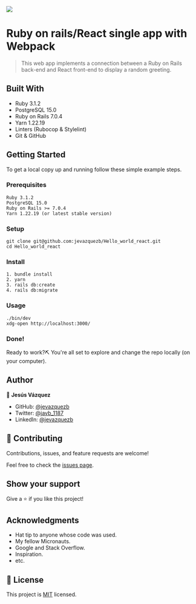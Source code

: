 ![](https://img.shields.io/badge/Microverse-blueviolet)

# Ruby on rails/React single app with Webpack

> This web app implements a connection between a Ruby on Rails back-end and React front-end to display a random greeting.

## Built With

- Ruby 3.1.2
- PostgreSQL 15.0
- Ruby on Rails 7.0.4
- Yarn 1.22.19
- Linters (Rubocop & Stylelint)
- Git & GitHub

## Getting Started

To get a local copy up and running follow these simple example steps.

### Prerequisites

    Ruby 3.1.2
    PostgreSQL 15.0
    Ruby on Rails >= 7.0.4
    Yarn 1.22.19 (or latest stable version)

### Setup

    git clone git@github.com:jevazquezb/Hello_world_react.git
    cd Hello_world_react
    

### Install

    1. bundle install
    2. yarn
    3. rails db:create
    4. rails db:migrate

### Usage

    ./bin/dev
    xdg-open http://localhost:3000/

### Done!

Ready to work?⛏️ You're all set to explore and change the repo locally (on your computer).

## Author

👤 **Jesús Vázquez**

- GitHub: [@jevazquezb](https://github.com/jevazquezb)
- Twitter: [@javb_1187](https://twitter.com/javb_1187)
- LinkedIn: [@jevazquezb](https://www.linkedin.com/in/jevazquezb)

## 🤝 Contributing

Contributions, issues, and feature requests are welcome!

Feel free to check the [issues page](../../issues/).

## Show your support

Give a ⭐️ if you like this project!

## Acknowledgments

- Hat tip to anyone whose code was used.
- My fellow Micronauts.
- Google and Stack Overflow.
- Inspiration.
- etc.

## 📝 License

This project is [MIT](./MIT.md) licensed.
